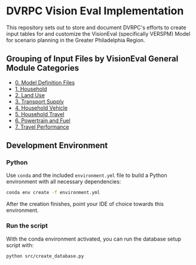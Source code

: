 # DVRPC Vision Eval Implementation

This repository sets out to store and document DVRPC's efforts to create input tables for and customize the VisionEval (specifically VERSPM) Model for scenario planning in the Greater Philadelphia Region.

## Grouping of Input Files by VisionEval General Module Categories

- [0. Model Definition Files](documentation/Generating%20Input%20Tables/0.%20Model%20Definitition%20Files/0.%20Model%20Definition%20Files.md)
- [1. Household](documentation/Generating%20Input%20Tables/1.%20Household/1.%20Household.md)
- [2. Land Use](documentation/Generating%20Input%20Tables/2.%20Land%20Use/2.%20Land%20Use.md)
- [3. Transport Supply](documentation/Generating%20Input%20Tables/3.%20Transport%20Supply/3.%20Transport%20Supply.md)
- [4. Household Vehicle](documentation/Generating%20Input%20Tables/4.%20Household%20Vehicles/4.%20Household%20Vehicle.md)
- [5. Household Travel](documentation/Generating%20Input%20Tables/5.%20Household%20Travel/5.%20Household%20Travel.md)
- [6. Powertrain and Fuel](documentation/Generating%20Input%20Tables/6.%20Powertrain%20and%20Fuel/6.%20Powertrain%20and%20Fuel.md)
- [7. Travel Performance](documentation/Generating%20Input%20Tables/7.%20Travel%20Performance/7.%20Travel%20Performance.md)

## Development Environment

### Python

Use `conda` and the included `environment.yml` file to build a Python environment with all necessary dependencies:

```bash
conda env create -f environment.yml
```

After the creation finishes, point your IDE of choice towards this environment.

### Run the script

With the conda environment activated, you can run the database setup script with:

```bash
python src/create_database.py
```
